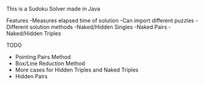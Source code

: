 This is a Sudoku Solver made in Java

Features
-Measures elapsed time of solution
-Can import different puzzles
-Different solution methods
	-Naked/Hidden Singles
	-Naked Pairs
	-Naked/Hidden Triples

TODO
- Pointing Pairs Method
- Box/Line Reduction Method
- More cases for Hidden Triples and Naked Triples
- Hidden Pairs